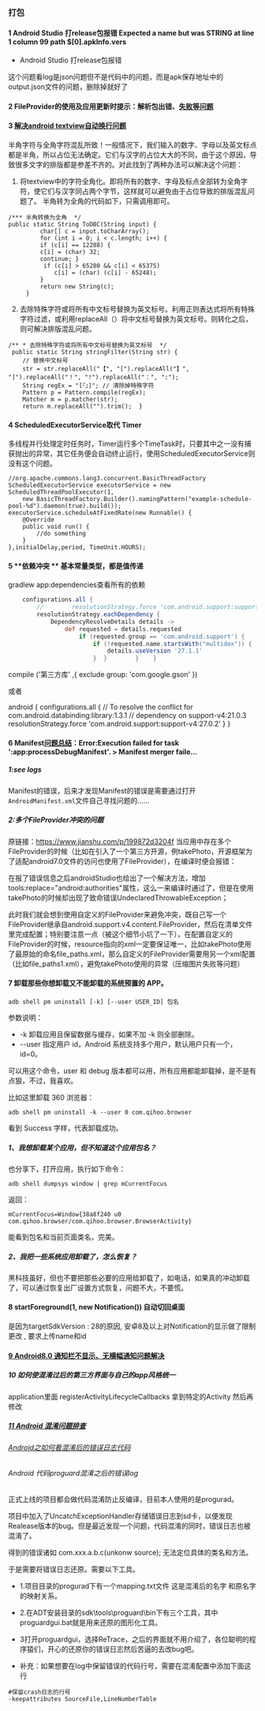 ### 打包

#### 1 Android Studio 打release包报错 Expected a name but was STRING at line 1 column 99 path $[0].apkInfo.vers

 + Android Studio 打release包报错

 这个问题看log是json问题但不是代码中的问题，而是apk保存地址中的output.json文件的问题，删除掉就好了

#### 2 FileProvider的使用及应用更新时提示：解析包出错、[失败等问题](<https://blog.csdn.net/XST891205/article/details/79169552>)



#### 3  [解决android textview自动换行问题](http://aichixihongshi.iteye.com/blog/1407853)

半角字符与全角字符混乱所致！一般情况下，我们输入的数字、字母以及英文标点都是半角，所以占位无法确定。它们与汉字的占位大大的不同，由于这个原因，导致很多文字的排版都是参差不齐的。对此找到了两种办法可以解决这个问题： 

1. 将textview中的字符全角化。即将所有的数字、字母及标点全部转为全角字符，使它们与汉字同占两个字节，这样就可以避免由于占位导致的排版混乱问题了。 半角转为全角的代码如下，只需调用即可。  

```
/*** 半角转换为全角  */      
public static String ToDBC(String input) {        
​         char[] c = input.toCharArray();
​         for (int i = 0; i < c.length; i++) {     
​         if (c[i] == 12288) {    
​         c[i] = (char) 32;      
​         continue; }
​          if (c[i] > 65280 && c[i] < 65375)
​             c[i] = (char) (c[i] - 65248);
​         }
​         return new String(c);
​     }  
```





2. 去除特殊字符或将所有中文标号替换为英文标号。利用正则表达式将所有特殊字符过滤，或利用replaceAll（）将中文标号替换为英文标号。则转化之后，则可解决排版混乱问题。 

```
/** * 去除特殊字符或将所有中文标号替换为英文标号  */
 public static String stringFilter(String str) {     
	// 替换中文标号
	str = str.replaceAll("【", "[").replaceAll("】", "]").replaceAll("！", "!").replaceAll("：", ":");
	String regEx = "[『』]"; // 清除掉特殊字符 
	Pattern p = Pattern.compile(regEx);
    Matcher m = p.matcher(str);
    return m.replaceAll("").trim();  }  
```

#### 4 ScheduledExecutorService取代 Timer

多线程并行处理定时任务时，Timer运行多个TimeTask时，只要其中之一没有捕获抛出的异常，其它任务便会自动终止运行，使用ScheduledExecutorService则没有这个问题。 
            

    //org.apache.commons.lang3.concurrent.BasicThreadFactory
    ScheduledExecutorService executorService = new ScheduledThreadPoolExecutor(1,
        new BasicThreadFactory.Builder().namingPattern("example-schedule-pool-%d").daemon(true).build());
    executorService.scheduleAtFixedRate(new Runnable() {
        @Override
        public void run() {
            //do something
        }
    },initialDelay,period, TimeUnit.HOURS);
#### 5   **依赖冲突 **    基本常量类型，都是值传递

gradlew app:dependencies查看所有的依赖

```groovy
    configurations.all {
        //        resolutionStrategy.force 'com.android.support:support-v4:27.1.1'
        resolutionStrategy.eachDependency {            
            DependencyResolveDetails details ->                
            	def requested = details.requested                
            		if (requested.group == 'com.android.support') {                    
                        if (!requested.name.startsWith("multidex")) {                     
                            details.useVersion '27.1.1'                    
                        }  }        }    }
```




 compile ('第三方库' ,{
        exclude group: 'com.google.gson'
    })

或者

android {
        configurations.all {
        // To resolve the conflict for com.android.databinding:library:1.3.1
        // dependency on support-v4:21.0.3        
        resolutionStrategy.force 'com.android.support:support-v4:27.0.2'
    }
}





#### 6 Manifest[问题总结](https://www.jianshu.com/p/ea687b0fb955)：Error:Execution failed for task ':app:processDebugManifest'. > Manifest merger faile...

##### 1:see logs

Manifest的错误，后来才发现Manifest的错误是需要通过打开`AndroidManifest.xml`文件自己寻找问题的……

##### 2:多个FileProvider冲突的问题

原链接：https://www.jianshu.com/p/199872d3204f
 当应用中存在多个FileProvider的时候（比如在引入了一个第三方开源，例takePhoto，开源框架为了适配android7.0文件的访问也使用了FileProvider），在编译时便会报错：

在报了错误信息之后androidStudio也给出了一个解决方法，增加 tools:replace="android:authorities"属性，这么一来编译时通过了，但是在使用takePhoto的时候却出现了致命错误UndeclaredThrowableException；

此时我们就会想到使用自定义的FileProvider来避免冲突，既自己写一个FileProvider继承自android.support.v4.content.FileProvider，然后在清单文件里完成配置；特别要注意一点（被这个细节小坑了一下），在配置自定义的FileProvider的时候，resource指向的xml一定要保证唯一，比如takePhoto使用了最原始的命名file_paths.xml，那么自定义的FileProvider需要用另一个xml配置（比如file_paths1.xml），避免takePhoto使用的异常（压缩图片失败等问题）



#### 7  卸载那些你想卸载又不能卸载的系统预置的 APP。

```
adb shell pm uninstall [-k] [--user USER_ID] 包名
```

参数说明：

- -k    卸载应用且保留数据与缓存，如果不加 -k 则全部删除。
- --user 指定用户 id，Android 系统支持多个用户，默认用户只有一个，id=0。

可以用这个命令，user 和 debug 版本都可以用，所有应用都能卸载掉，是不是有点狠，不过，我喜欢。

比如这里卸载 360 浏览器：

```
adb shell pm uninstall -k --user 0 com.qihoo.browser
```

看到 Success 字样，代表卸载成功。

##### **1、我想卸载某个应用，但不知道这个应用包名？**

也分享下，打开应用，执行如下命令：

```
adb shell dumpsys window | grep mCurrentFocus
```

返回：

```
mCurrentFocus=Window{38a8f240 u0 com.qihoo.browser/com.qihoo.browser.BrowserActivity}
```

能看到包名和当前页面类名，完美。

##### **2、我把一些系统应用卸载了，怎么恢复？**

黑科技虽好，但也不要把那些必要的应用给卸载了，如电话，如果真的冲动卸载了，可以通过恢复出厂设置方式恢复，问题不大，不要慌。



#### 8 startForeground(1, new Notification())  自动切回桌面

是因为targetSdkVersion : 28的原因, 安卓8及以上对Notification的显示做了限制更改 , 要求上传name和id



#### [9  Android8.0 通知栏不显示、无横幅通知问题解决](https://blog.csdn.net/Mr_Leixiansheng/article/details/84942589)

##### 10 如何使混淆过后的第三方界面与自己的app风格统一

application里面 registerActivityLifecycleCallbacks 拿到特定的Activity 然后再修改



##### [11 Android 混淆问题排查](https://blog.csdn.net/github_33304260/article/details/85269844) 

###### [Android之如何看混淆后的错误日志代码](https://blog.csdn.net/u011068702/article/details/52873454)

###### Android 代码proguard混淆之后的错误log

正式上线的项目都会做代码混淆防止反编译，目前本人使用的是progurad。

项目中加入了UncatchExceptionHandler存储错误日志到sd卡，以便发现Realease版本的bug。但是最近发现一个问题，代码混淆的同时，错误日志也被混淆了。

得到的错误诸如  com.xxx.a.b.c(unkonw source); 无法定位具体的类名和方法。

于是需要将错误日志还原。需要以下工具。

+ 1.项目目录的progurad下有一个mapping.txt文件 这是混淆后的名字 和原名字的映射关系。

+ 2.在ADT安装目录的sdk\tools\proguard\bin下有三个工具，其中proguardgui.bat就是用来还原的图形化工具。

+ 3打开proguardgui，选择ReTrace，之后的界面就不用介绍了，各位聪明的程序猿们，开心的还原你的错误日志然后苦逼的去改bug吧。

+ 补充：如果想要在log中保留错误的代码行号，需要在混淆配置中添加下面这行

```
#保留crash日志的行号
-keepattributes SourceFile,LineNumberTable 
```

